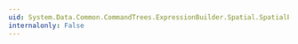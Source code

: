 ```yaml
---
uid: System.Data.Common.CommandTrees.ExpressionBuilder.Spatial.SpatialEdmFunctions.GeographyMultiPolygonFromBinary(System.Data.Common.CommandTrees.DbExpression,System.Data.Common.CommandTrees.DbExpression)
internalonly: False
---
```

